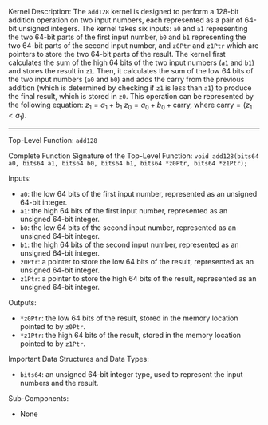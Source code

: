 Kernel Description:
The `add128` kernel is designed to perform a 128-bit addition operation on two input numbers, each represented as a pair of 64-bit unsigned integers. The kernel takes six inputs: `a0` and `a1` representing the two 64-bit parts of the first input number, `b0` and `b1` representing the two 64-bit parts of the second input number, and `z0Ptr` and `z1Ptr` which are pointers to store the two 64-bit parts of the result. The kernel first calculates the sum of the high 64 bits of the two input numbers (`a1` and `b1`) and stores the result in `z1`. Then, it calculates the sum of the low 64 bits of the two input numbers (`a0` and `b0`) and adds the carry from the previous addition (which is determined by checking if `z1` is less than `a1`) to produce the final result, which is stored in `z0`. This operation can be represented by the following equation:
$z_1 = a_1 + b_1$
$z_0 = a_0 + b_0 + \text{carry}$, where $\text{carry} = (z_1 < a_1)$.

---

Top-Level Function: `add128`

Complete Function Signature of the Top-Level Function:
`void add128(bits64 a0, bits64 a1, bits64 b0, bits64 b1, bits64 *z0Ptr, bits64 *z1Ptr);`

Inputs:
- `a0`: the low 64 bits of the first input number, represented as an unsigned 64-bit integer.
- `a1`: the high 64 bits of the first input number, represented as an unsigned 64-bit integer.
- `b0`: the low 64 bits of the second input number, represented as an unsigned 64-bit integer.
- `b1`: the high 64 bits of the second input number, represented as an unsigned 64-bit integer.
- `z0Ptr`: a pointer to store the low 64 bits of the result, represented as an unsigned 64-bit integer.
- `z1Ptr`: a pointer to store the high 64 bits of the result, represented as an unsigned 64-bit integer.

Outputs:
- `*z0Ptr`: the low 64 bits of the result, stored in the memory location pointed to by `z0Ptr`.
- `*z1Ptr`: the high 64 bits of the result, stored in the memory location pointed to by `z1Ptr`.

Important Data Structures and Data Types:
- `bits64`: an unsigned 64-bit integer type, used to represent the input numbers and the result.

Sub-Components:
- None